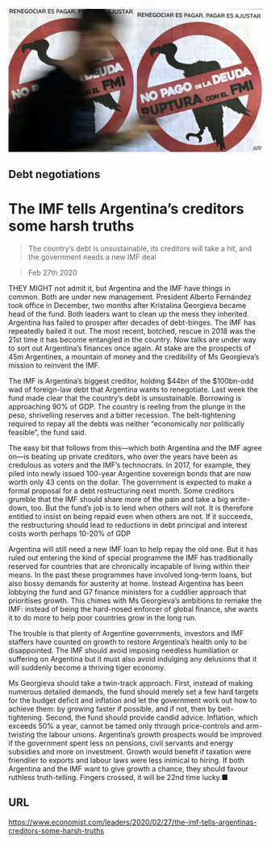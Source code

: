 ![](./images/20200229_LDP002.jpg)

## Debt negotiations

# The IMF tells Argentina’s creditors some harsh truths

> The country’s debt is unsustainable, its creditors will take a hit, and the government needs a new IMF deal

> Feb 27th 2020

THEY MIGHT not admit it, but Argentina and the IMF have things in common. Both are under new management. President Alberto Fernández took office in December, two months after Kristalina Georgieva became head of the fund. Both leaders want to clean up the mess they inherited. Argentina has failed to prosper after decades of debt-binges. The IMF has repeatedly bailed it out. The most recent, botched, rescue in 2018 was the 21st time it has become entangled in the country. Now talks are under way to sort out Argentina’s finances once again. At stake are the prospects of 45m Argentines, a mountain of money and the credibility of Ms Georgieva’s mission to reinvent the IMF.

The IMF is Argentina’s biggest creditor, holding $44bn of the $100bn-odd wad of foreign-law debt that Argentina wants to renegotiate. Last week the fund made clear that the country’s debt is unsustainable. Borrowing is approaching 90% of GDP. The country is reeling from the plunge in the peso, shrivelling reserves and a bitter recession. The belt-tightening required to repay all the debts was neither “economically nor politically feasible”, the fund said.

The easy bit that follows from this—which both Argentina and the IMF agree on—is beating up private creditors, who over the years have been as credulous as voters and the IMF’s technocrats. In 2017, for example, they piled into newly issued 100-year Argentine sovereign bonds that are now worth only 43 cents on the dollar. The government is expected to make a formal proposal for a debt restructuring next month. Some creditors grumble that the IMF should share more of the pain and take a big write-down, too. But the fund’s job is to lend when others will not. It is therefore entitled to insist on being repaid even when others are not. If it succeeds, the restructuring should lead to reductions in debt principal and interest costs worth perhaps 10-20% of GDP

Argentina will still need a new IMF loan to help repay the old one. But it has ruled out entering the kind of special programme the IMF has traditionally reserved for countries that are chronically incapable of living within their means. In the past these programmes have involved long-term loans, but also bossy demands for austerity at home. Instead Argentina has been lobbying the fund and G7 finance ministers for a cuddlier approach that prioritises growth. This chimes with Ms Georgieva’s ambitions to remake the IMF: instead of being the hard-nosed enforcer of global finance, she wants it to do more to help poor countries grow in the long run.

The trouble is that plenty of Argentine governments, investors and IMF staffers have counted on growth to restore Argentina’s health only to be disappointed. The IMF should avoid imposing needless humiliation or suffering on Argentina but it must also avoid indulging any delusions that it will suddenly become a thriving tiger economy.

Ms Georgieva should take a twin-track approach. First, instead of making numerous detailed demands, the fund should merely set a few hard targets for the budget deficit and inflation and let the government work out how to achieve them: by growing faster if possible, and if not, then by belt-tightening. Second, the fund should provide candid advice. Inflation, which exceeds 50% a year, cannot be tamed only through price-controls and arm-twisting the labour unions. Argentina’s growth prospects would be improved if the government spent less on pensions, civil servants and energy subsidies and more on investment. Growth would benefit if taxation were friendlier to exports and labour laws were less inimical to hiring. If both Argentina and the IMF want to give growth a chance, they should favour ruthless truth-telling. Fingers crossed, it will be 22nd time lucky.■

## URL

https://www.economist.com/leaders/2020/02/27/the-imf-tells-argentinas-creditors-some-harsh-truths
